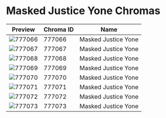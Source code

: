 # Masked Justice Yone Chromas



| Preview | Chroma ID | Name |
|---------|-----------|------|
| ![777066](https://raw.communitydragon.org/latest/plugins/rcp-be-lol-game-data/global/default/v1/champion-chroma-images/777/777066.png) | 777066 | Masked Justice Yone |
| ![777067](https://raw.communitydragon.org/latest/plugins/rcp-be-lol-game-data/global/default/v1/champion-chroma-images/777/777067.png) | 777067 | Masked Justice Yone |
| ![777068](https://raw.communitydragon.org/latest/plugins/rcp-be-lol-game-data/global/default/v1/champion-chroma-images/777/777068.png) | 777068 | Masked Justice Yone |
| ![777069](https://raw.communitydragon.org/latest/plugins/rcp-be-lol-game-data/global/default/v1/champion-chroma-images/777/777069.png) | 777069 | Masked Justice Yone |
| ![777070](https://raw.communitydragon.org/latest/plugins/rcp-be-lol-game-data/global/default/v1/champion-chroma-images/777/777070.png) | 777070 | Masked Justice Yone |
| ![777071](https://raw.communitydragon.org/latest/plugins/rcp-be-lol-game-data/global/default/v1/champion-chroma-images/777/777071.png) | 777071 | Masked Justice Yone |
| ![777072](https://raw.communitydragon.org/latest/plugins/rcp-be-lol-game-data/global/default/v1/champion-chroma-images/777/777072.png) | 777072 | Masked Justice Yone |
| ![777073](https://raw.communitydragon.org/latest/plugins/rcp-be-lol-game-data/global/default/v1/champion-chroma-images/777/777073.png) | 777073 | Masked Justice Yone |